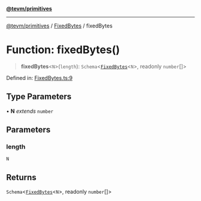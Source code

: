 [**@tevm/primitives**](../../../README.md)

***

[@tevm/primitives](../../../globals.md) / [FixedBytes](../README.md) / fixedBytes

# Function: fixedBytes()

> **fixedBytes**\<`N`\>(`length`): `Schema`\<[`FixedBytes`](../type-aliases/FixedBytes.md)\<`N`\>, readonly `number`[]\>

Defined in: [FixedBytes.ts:9](https://github.com/evmts/tevm-monorepo/blob/main/packages/primitives/src/FixedBytes.ts#L9)

## Type Parameters

• **N** *extends* `number`

## Parameters

### length

`N`

## Returns

`Schema`\<[`FixedBytes`](../type-aliases/FixedBytes.md)\<`N`\>, readonly `number`[]\>
